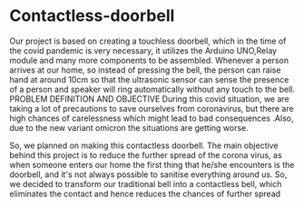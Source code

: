 # Contactless-doorbell

Our project is based on creating a touchless doorbell,    which in the time of the  covid pandemic is very necessary, it utilizes the Arduino UNO,Relay module  and many more components to be assembled.
Whenever a person arrives at our home, so instead of pressing the bell, the person can raise hand at around 10cm so that the ultrasonic sensor can sense the presence of a person and speaker will ring automatically without any touch to the bell.
PROBLEM DEFINITION AND OBJECTIVE
During this covid situation, we are taking a lot of precautions to save ourselves from coronavirus, but there are high chances of carelessness which might lead to bad consequences .Also, due to the new variant omicron the situations are getting worse.

So, we planned on making this contactless doorbell. The main objective behind this project is to reduce the further spread of the corona virus, as when someone enters our home the first thing that he/she encounters is the doorbell, and it's not always possible to sanitise everything around us.
So, we decided to transform our traditional bell into a contactless bell, which eliminates the contact and hence reduces the chances of further spread
